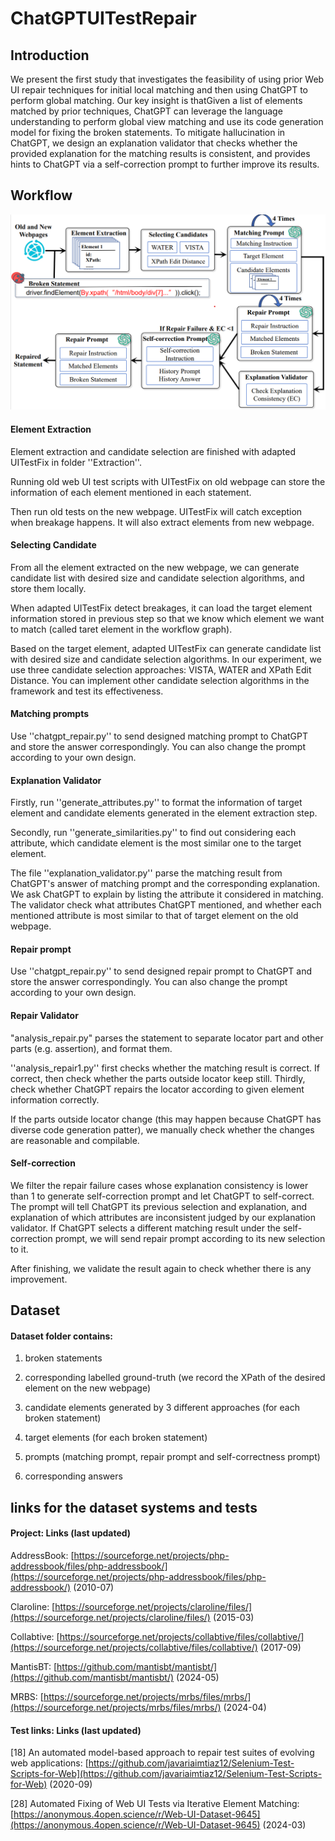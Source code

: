 # ChatGPTUITestRepair



## Introduction

We present the first study that investigates the feasibility of using prior Web UI repair techniques for initial local matching and then using ChatGPT to perform global matching. Our key insight is thatGiven a list of elements matched by prior techniques, ChatGPT can leverage the language understanding to perform global view matching and use its code generation model for fixing the broken statements. To mitigate hallucination in ChatGPT, we design an explanation validator that checks whether the provided explanation for the matching results is consistent, and provides hints to ChatGPT via a self-correction prompt to further improve its results.



## Workflow

![workflow](README.assets/workflow.png)

#### Element Extraction

Element extraction and candidate selection are finished with adapted UITestFix in folder ''Extraction''.

Running old web UI test scripts with UITestFix on old webpage can store the information of each element mentioned in each statement.

Then run old tests on the new webpage. UITestFix will catch  exception when breakage happens. It will also extract elements from new webpage. 

#### Selecting Candidate 

From all the element extracted on the new webpage, we can generate candidate list with desired size and candidate selection algorithms, and store them locally.

When adapted UITestFix detect breakages, it can load the target element information stored in previous step so that we know which element we want to match (called taret element in the workflow graph).

Based on the target element, adapted UITestFix can generate candidate list with desired size and candidate selection algorithms. In our experiment, we use three candidate selection approaches: VISTA, WATER and XPath Edit Distance.  You can implement other candidate selection algorithms in the framework and test its effectiveness.



#### Matching prompts

Use ''chatgpt_repair.py'' to send designed matching prompt to ChatGPT and store the answer correspondingly. You can also change the prompt according to your own design.



#### Explanation Validator

Firstly, run ''generate_attributes.py'' to format the information of target element and candidate elements generated in the element extraction step. 

Secondly, run ''generate_similarities.py'' to find out considering each attribute, which candidate element is the most similar one to the target element.

The file ''explanation_validator.py'' parse the matching result from ChatGPT's answer of matching prompt and the corresponding explanation. We ask ChatGPT to explain by listing the attribute it considered in matching. The validator check what attributes ChatGPT mentioned, and whether each mentioned attribute is most similar to that of target element on the old webpage.



#### Repair prompt

Use ''chatgpt_repair.py'' to send designed repair prompt to ChatGPT and store the answer correspondingly. You can also change the prompt according to your own design.



#### Repair Validator

"analysis_repair.py" parses the statement to separate locator part and other parts (e.g. assertion), and format them.

''analysis_repair1.py'' first checks whether the matching result is correct. If correct, then check whether the parts outside locator keep still. Thirdly, check whether ChatGPT repairs the locator according to given element information correctly.

If the parts outside locator change (this may happen because ChatGPT has diverse code generation patter), we manually check whether the changes are reasonable and compilable.


#### Self-correction

We filter the repair failure cases whose explanation consistency is lower than 1 to generate self-correction prompt and let ChatGPT to self-correct. The prompt will tell ChatGPT its previous selection and explanation, and explanation of which attributes are inconsistent judged by our explanation validator. If ChatGPT selects a different matching result under the self-correction prompt,  we will send repair prompt according to its new selection to it. 

After finishing, we validate the result again to check whether there is any improvement.

## Dataset

#### Dataset folder contains:

1. broken statements

2. corresponding labelled ground-truth (we record the XPath of the desired element on the new webpage)

3. candidate elements generated by 3 different approaches (for each broken statement)

4. target elements (for each broken statement)

5. prompts (matching prompt, repair prompt and self-correctness prompt)

6. corresponding answers

## links for the dataset systems and tests

#### Project: Links (last updated)

AddressBook: [https://sourceforge.net/projects/php-addressbook/files/php-addressbook/](https://sourceforge.net/projects/php-addressbook/files/php-addressbook/) (2010-07)

Claroline: [https://sourceforge.net/projects/claroline/files/](https://sourceforge.net/projects/claroline/files/) (2015-03)

Collabtive: [https://sourceforge.net/projects/collabtive/files/collabtive/](https://sourceforge.net/projects/collabtive/files/collabtive/)  (2017-09)

MantisBT: [https://github.com/mantisbt/mantisbt/](https://github.com/mantisbt/mantisbt/) (2024-05)

MRBS: [https://sourceforge.net/projects/mrbs/files/mrbs/](https://sourceforge.net/projects/mrbs/files/mrbs/) (2024-04)


#### Test links: Links (last updated) 

[18] An automated model-based approach to repair test suites of evolving web applications: [https://github.com/javariaimtiaz12/Selenium-Test-Scripts-for-Web](https://github.com/javariaimtiaz12/Selenium-Test-Scripts-for-Web) (2020-09)

[28] Automated Fixing of Web UI Tests via Iterative Element Matching: [https://anonymous.4open.science/r/Web-UI-Dataset-9645](https://anonymous.4open.science/r/Web-UI-Dataset-9645) (2024-03)

